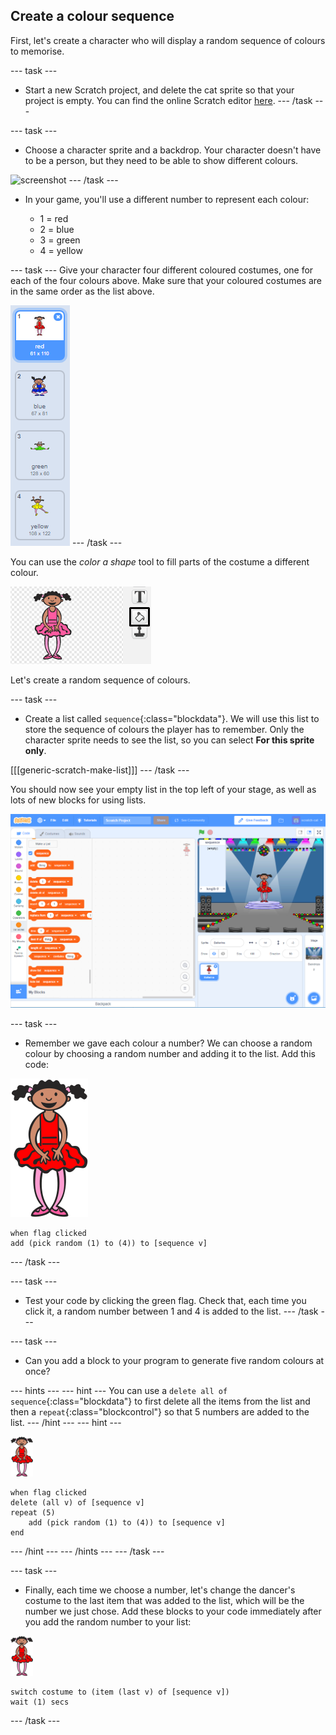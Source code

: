 ## Create a colour sequence

First, let's create a character who will display a random sequence of colours to memorise.

--- task ---
+ Start a new Scratch project, and delete the cat sprite so that your project is empty. You can find the online Scratch editor [here](http://jumpto.cc/scratch-new).
--- /task ---

--- task ---
+ Choose a character sprite and a backdrop. Your character doesn't have to be a person, but they need to be able to show different colours.

![screenshot](images/colour-sprite.png)
--- /task ---



+ In your game, you'll use a different number to represent each colour:

	+ 1 = red
	+ 2 = blue
	+ 3 = green
	+ 4 = yellow

--- task ---
Give your character four different coloured costumes, one for each of the four colours above. Make sure that your coloured costumes are in the same order as the list above.

![screenshot](images/colour-costume.png)
--- /task ---

You can use the *color a shape* tool to fill parts of the costume a different colour.

![color-a-shape](images/color-a-shape.png)

Let's create a random sequence of colours.

--- task ---
+ Create a list called `sequence`{:class="blockdata"}. We will use this list to store the sequence of colours the player has to remember. Only the character sprite needs to see the list, so you can select **For this sprite only**.

[[[generic-scratch-make-list]]]
--- /task ---

You should now see your empty list in the top left of your stage, as well as lots of new blocks for using lists.

![screenshot](images/colour-list-blocks.png)

--- task ---
+ Remember we gave each colour a number? We can choose a random colour by choosing a random number and adding it to the list. Add this code:

![ballerina](images/ballerina.svg)
```blocks
when flag clicked
add (pick random (1) to (4)) to [sequence v]
```
--- /task ---

--- task ---
+ Test your code by clicking the green flag. Check that, each time you click it, a random number between 1 and 4 is added to the list.
--- /task ---

--- task ---
+ Can you add a block to your program to generate five random colours at once?

--- hints --- --- hint ---
You can use a `delete all of sequence`{:class="blockdata"} to first delete all the items from the list and then a  `repeat`{:class="blockcontrol"} so that 5 numbers are added to the list.
--- /hint --- --- hint ---

![ballerina](images/ballerina.png)

```blocks
when flag clicked
delete (all v) of [sequence v]
repeat (5)
	add (pick random (1) to (4)) to [sequence v]
end
```
--- /hint --- --- /hints ---
--- /task ---

--- task ---
+ Finally, each time we choose a number, let's change the dancer's costume to the last item that was added to the list, which will be the number we just chose. Add these blocks to your code immediately after you add the random number to your list:

![ballerina](images/ballerina.png)

```blocks
switch costume to (item (last v) of [sequence v])
wait (1) secs
```
--- /task ---
